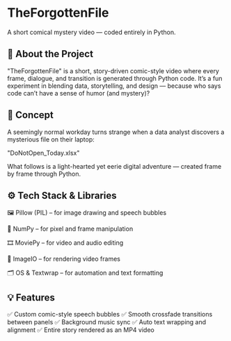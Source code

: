 # TheForgottenFile

A short comical mystery video — coded entirely in Python.

## 🧩 About the Project

"TheForgottenFile" is a short, story-driven comic-style video where every frame, dialogue, and transition is generated through Python code.
It’s a fun experiment in blending data, storytelling, and design — because who says code can’t have a sense of humor (and mystery)?

## 🧠 Concept

A seemingly normal workday turns strange when a data analyst discovers a mysterious file on their laptop:

"DoNotOpen_Today.xlsx"

What follows is a light-hearted yet eerie digital adventure — created frame by frame through Python.

## ⚙️ Tech Stack & Libraries

🖼️ Pillow (PIL) – for image drawing and speech bubbles

🔢 NumPy – for pixel and frame manipulation

🎞️ MoviePy – for video and audio editing

🎵 ImageIO – for rendering video frames

🗂️ OS & Textwrap – for automation and text formatting

## 💡 Features

✅ Custom comic-style speech bubbles
✅ Smooth crossfade transitions between panels
✅ Background music sync
✅ Auto text wrapping and alignment
✅ Entire story rendered as an MP4 video